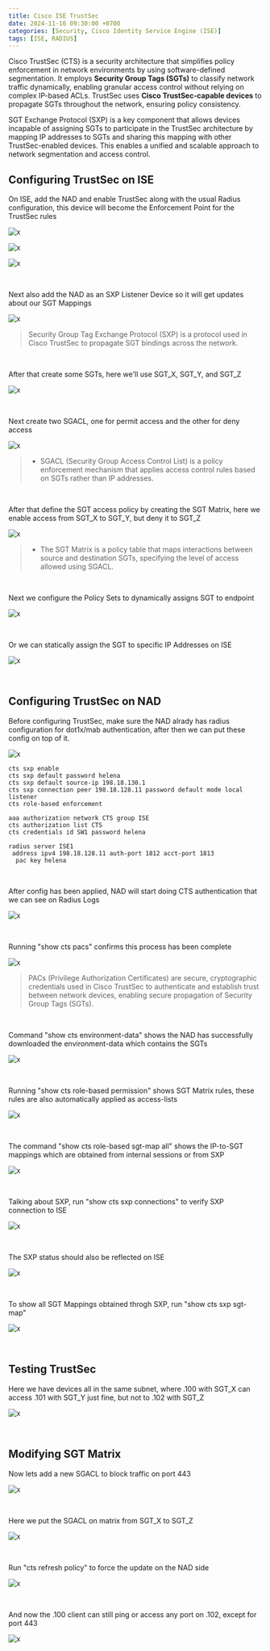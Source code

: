 ```yaml
---
title: Cisco ISE TrustSec
date: 2024-11-16 09:30:00 +0700
categories: [Security, Cisco Identity Service Engine (ISE)]
tags: [ISE, RADIUS]
---
```


Cisco TrustSec (CTS) is a security architecture that simplifies policy enforcement in network environments by using software-defined segmentation. It employs **Security Group Tags (SGTs)** to classify network traffic dynamically, enabling granular access control without relying on complex IP-based ACLs. TrustSec uses **Cisco TrustSec-capable devices** to propagate SGTs throughout the network, ensuring policy consistency. 

SGT Exchange Protocol (SXP) is a key component that allows devices incapable of assigning SGTs to participate in the TrustSec architecture by mapping IP addresses to SGTs and sharing this mapping with other TrustSec-enabled devices. This enables a unified and scalable approach to network segmentation and access control.


## Configuring TrustSec on ISE

On ISE, add the NAD and enable TrustSec along with the usual Radius configuration, this device will become the Enforcement Point for the TrustSec rules

![x](/static/2024-11-16-ise-trustsec/01.png)

![x](/static/2024-11-16-ise-trustsec/02.png)

![x](/static/2024-11-16-ise-trustsec/03.png)

<br>

Next also add the NAD as an SXP Listener Device so it will get updates about our SGT Mappings

![x](/static/2024-11-16-ise-trustsec/04.png)

> Security Group Tag Exchange Protocol (SXP) is a protocol used in Cisco TrustSec to propagate SGT bindings across the network.

<br>

After that create some SGTs, here we'll use SGT_X, SGT_Y, and SGT_Z

![x](/static/2024-11-16-ise-trustsec/05.png)

<br>

Next create two SGACL, one for permit access and the other for deny access

![x](/static/2024-11-16-ise-trustsec/06.png)

> * SGACL (Security Group Access Control List) is a policy enforcement mechanism that applies access control rules based on SGTs rather than IP addresses.

<br>

After that define the SGT access policy by creating the SGT Matrix, here we enable access from SGT_X to SGT_Y, but deny it to SGT_Z

![x](/static/2024-11-16-ise-trustsec/07.png)

> * The SGT Matrix is a policy table that maps interactions between source and destination SGTs, specifying the level of access allowed using SGACL.

<br>

Next we configure the Policy Sets to dynamically assigns SGT to endpoint

![x](/static/2024-11-16-ise-trustsec/09.png)

<br>

Or we can statically assign the SGT to specific IP Addresses on ISE

![x](/static/2024-11-16-ise-trustsec/08.png)

<br>

## Configuring TrustSec on NAD

Before configuring TrustSec, make sure the NAD alrady has radius configuration for dot1x/mab authentication, after then we can put these config on top of it.

![x](/static/2024-11-16-ise-trustsec/12.png)

```
cts sxp enable
cts sxp default password helena  
cts sxp default source-ip 198.18.130.1
cts sxp connection peer 198.18.128.11 password default mode local listener
cts role-based enforcement

aaa authorization network CTS group ISE
cts authorization list CTS
cts credentials id SW1 password helena

radius server ISE1
 address ipv4 198.18.128.11 auth-port 1812 acct-port 1813
  pac key helena
```

<br>

After config has been applied, NAD will start doing CTS authentication that we can see on Radius Logs

![x](/static/2024-11-16-ise-trustsec/13.png)

<br>

Running "show cts pacs" confirms this process has been complete

![x](/static/2024-11-16-ise-trustsec/14.png)

> PACs (Privilege Authorization Certificates) are secure, cryptographic credentials used in Cisco TrustSec to authenticate and establish trust between network devices, enabling secure propagation of Security Group Tags (SGTs).

<br>

Command "show cts environment-data" shows the NAD has successfully downloaded the environment-data which contains the SGTs

![x](/static/2024-11-16-ise-trustsec/15.png)

<br>

Running "show cts role-based permission" shows SGT Matrix rules, these rules are also automatically applied as access-lists

![x](/static/2024-11-16-ise-trustsec/16.png)

<br>

The command "show cts role-based sgt-map all" shows the IP-to-SGT mappings which are obtained from internal sessions or from SXP

![x](/static/2024-11-16-ise-trustsec/17.png)

<br>

Talking about SXP, run "show cts sxp connections" to verify SXP connection to ISE

![x](/static/2024-11-16-ise-trustsec/18.png)

<br>

The SXP status should also be reflected on ISE

![x](/static/2024-11-16-ise-trustsec/19.png)

<br>

To show all SGT Mappings obtained throgh SXP, run "show cts sxp sgt-map"

![x](/static/2024-11-16-ise-trustsec/19a.png)

<br>

## Testing TrustSec

Here we have devices all in the same subnet, where .100 with SGT_X can access .101 with SGT_Y just fine, but not to .102 with SGT_Z

![x](/static/2024-11-16-ise-trustsec/20.png)

<br>

## Modifying SGT Matrix

Now lets add a new SGACL to block traffic on port 443

![x](/static/2024-11-16-ise-trustsec/21.png)

<br>

Here we put the SGACL on matrix from SGT_X to SGT_Z

![x](/static/2024-11-16-ise-trustsec/22.png)

<br>

Run "cts refresh policy" to force the update on the NAD side

![x](/static/2024-11-16-ise-trustsec/23.png)

<br>

And now the .100 client can still ping or access any port on .102, except for port 443

![x](/static/2024-11-16-ise-trustsec/24.png)

<br>















